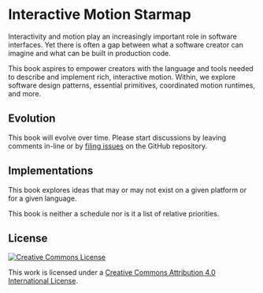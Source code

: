 # Interactive Motion Starmap

Interactivity and motion play an increasingly important role in software interfaces. Yet there is often a gap between what a software creator can imagine and what can be built in production code.

This book aspires to empower creators with the language and tools needed to describe and implement rich, interactive motion. Within, we explore software design patterns, essential primitives, coordinated motion runtimes, and more.

## Evolution

This book will evolve over time. Please start discussions by leaving comments in-line or by [filing issues](https://github.com/material-motion/material-motion-starmap/issues/) on the GitHub repository.

## Implementations

This book explores ideas that may or may not exist on a given platform or for a given language. 

This book is neither a schedule nor is it a list of relative priorities.

## License

[![Creative Commons License](https://i.creativecommons.org/l/by/4.0/88x31.png)](http://creativecommons.org/licenses/by/4.0/)

This work is licensed under a [Creative Commons Attribution 4.0 International License](http://creativecommons.org/licenses/by/4.0/).
